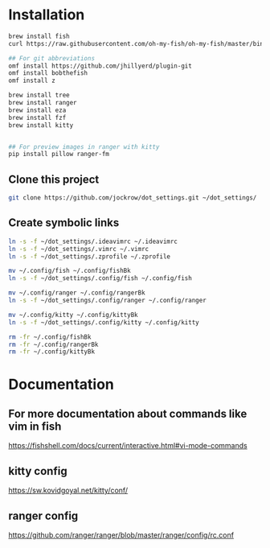 # Installation
```bash
brew install fish
curl https://raw.githubusercontent.com/oh-my-fish/oh-my-fish/master/bin/install | fish

## For git abbreviations
omf install https://github.com/jhillyerd/plugin-git
omf install bobthefish
omf install z

brew install tree
brew install ranger
brew install eza
brew install fzf
brew install kitty


## For preview images in ranger with kitty
pip install pillow ranger-fm
```

## Clone this project
```sh
git clone https://github.com/jockrow/dot_settings.git ~/dot_settings/
```

## Create symbolic links
```bash
ln -s -f ~/dot_settings/.ideavimrc ~/.ideavimrc
ln -s -f ~/dot_settings/.vimrc ~/.vimrc
ln -s -f ~/dot_settings/.zprofile ~/.zprofile

mv ~/.config/fish ~/.config/fishBk
ln -s -f ~/dot_settings/.config/fish ~/.config/fish

mv ~/.config/ranger ~/.config/rangerBk
ln -s -f ~/dot_settings/.config/ranger ~/.config/ranger

mv ~/.config/kitty ~/.config/kittyBk
ln -s -f ~/dot_settings/.config/kitty ~/.config/kitty

rm -fr ~/.config/fishBk
rm -fr ~/.config/rangerBk
rm -fr ~/.config/kittyBk
```

# Documentation

## For more documentation about commands like vim in fish
https://fishshell.com/docs/current/interactive.html#vi-mode-commands

## kitty config
https://sw.kovidgoyal.net/kitty/conf/

## ranger config
https://github.com/ranger/ranger/blob/master/ranger/config/rc.conf

